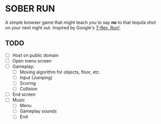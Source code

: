 # SOBER RUN

A simple browser game that might teach you to say **no** to that tequila shot on your next night out. Inspired by Google's [T-Rex, Run!][google-game].

## TODO

- [ ] Host on public domain
- [ ] Open menu screen
- [ ] Gameplay:
  - [ ] Moving algorithm for objects, floor, etc.
  - [ ] Input (Jumping)
  - [ ] Scoring
  - [ ] Collision
- [ ] End screen
- [ ] Music
  - [ ] Menu
  - [ ] Gameplay sounds
  - [ ] End

[google-game]: https://elgoog.im/t-rex/
